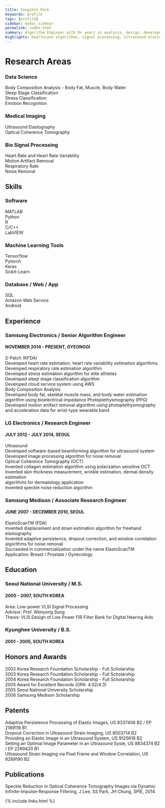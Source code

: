 ```yaml
---
title: Sangshik Park
keywords: profile
tags: [profile]
sidebar: mydoc_sidebar
permalink: index.html
summary: Algorithm Engineer with 8+ years in analysis, design, development and implementation of medical and healthcare algorithms.
Highlights: healthcare algorithms, signal processing, ultrasound elastography, optical coherence tomography, MATLAB, python, and c.
---
```


# Research Areas

### Data Science
Body Composition Analysis - Body Fat, Muscle, Body Water<br>
Sleep Stage Classification<br>
Stress Classification<br>
Emotion Recognition<br>
### Medical Imaging
Ultrasound Elastography<br>
Optical Coherence Tomography<br>
### Bio Signal Processing
Heart Rate and Heart Rate Variability<br>
Motion Artifact Removal<br>
Respiratory Rate<br>
Noise Removal<br>

## Skills

### Software
MATLAB<br>
Python<br>
R<br>
C/C++<br>
LabVIEW<br>
### Machine Learning Tools
Tensorflow<br>
Pytorch<br>
Keras<br>
Scikit-Learn<br>
### Database / Web / App
SQL<br>
Amazon Web Service<br>
Android<br>

## Experience
### Samsung Electronics / Senior Algorithm Engineer
#### NOVEMBER 2014 - PRESENT,  GYEONGGI<br>
S-Patch (KFDA)<br>
Developed heart rate estimation, heart rate variability estimation algorithms<br>
Developed respiratory rate estimation algorithm<br>
Developed stress estimation algorithm for elite athletes<br>
Developed sleep stage classification algorithm<br>
Developed cloud service system using AWS<br>
Body Composition Analysis<br>
Developed body fat, skeletal muscle mass, and body water estimation algorithm using bioelectrical impedance
Photoplethysmography (PPG)<br>
Developed motion artifact removal algorithm using photoplethysmography and acceleration data for wrist-type wearable band<br>
### LG Electronics / Research Engineer
#### JULY 2012 - JULY 2014,  SEOUL<br>
Ultrasound<br>
Developed software-based beamforming algorithm for ultrasound system<br>
Developed image processing algorithm for noise removal<br>
Optical Coherence Tomography (OCT)<br>
Invented collagen estimation algorithm using polarization sensitive OCT<br>
Invented skin thickness measurement, wrinkle estimation, dermal density estimation<br> algorithms for dermatology application<br>
Invented speckle noise reduction algorithm<br>
### Samsung Medison / Associate Research Engineer
#### JUNE 2007 - DECEMBER 2010,  SEOUL<br>
ElastoScanTM (FDA)<br>
Invented displacement and strain estimation algorithm for freehand elastography<br>
Invented adaptive persistence, dropout correction, and window correlation algorithms for noise removal<br>
Succeeded in commercialization under the name ElastoScanTM<br>
Application: Breast / Prostate / Gynecology<br>

## Education
### Seoul National University / M.S.
#### 2005 - 2007, SOUTH KOREA<br>
Area: Low-power VLSI Signal Processing<br>
Advisor: Prof. Wonyong Sung<br>
Thesis: VLSI Design of Low Power FIR Filter Bank for Digital Hearing Aids<br>
### Kyunghee University / B.S.
#### 2001 - 2005, SOUTH KOREA<br>

## Honors and Awards
2002     Korea Research Foundation Scholarship - Full Scholarship<br>
2003     Korea Research Foundation Scholarship - Full Scholarship<br>
2004     Korea Research Foundation Scholarship - Full Scholarship<br>
2005     Award for Excellent Records (GPA: 4.02/4.3)<br>
2005     Seoul National University Scholarship<br>
2006     Samsung Medison Scholarship<br>

## Patents
Adaptive Persistence Processing of Elastic Images, US 8337406 B2 / EP 2189116 B1<br>
Dropout Correction in Ultrasound Strain Imaging, US 8503714 B2<br>
Providing an Elastic Image in an Ultrasound System, US 9125618 B2<br>
Setting an Optimal Image Parameter in an Ultrasound Syste, US 8834374 B2 / EP 2289420 B1<br>
Ultrasound Strain Imaging via Pixel Frame and Window Correlation, US 9289190 B2<br>

## Publications
Speckle Reduction in Optical Coherence Tomography Images via Dynamic Infinite-Impulse-Response Filtering, J Lee, SS Park, JH Chung, SPIE, 2014

{% include links.html %}
